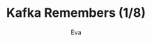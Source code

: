 ---
media: "images/rounds/round_3/kafka_remembers_1.png"
media_type: image
type: art
title: Kafka Remembers (1/8)
author: [Eva]
desc: Kafka Hayes recognises Fiore Silvestri from the previous shift, remembering her actions.
---